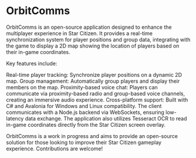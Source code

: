 # OrbitComms
OrbitComms is an open-source application designed to enhance the multiplayer experience in Star Citizen. It provides a real-time synchronization system for player positions and group data, integrating with the game to display a 2D map showing the location of players based on their in-game coordinates.

Key features include:

Real-time player tracking: Synchronize player positions on a dynamic 2D map.
Group management: Automatically group players and display their members on the map.
Proximity-based voice chat: Players can communicate via proximity-based radio and group-based voice channels, creating an immersive audio experience.
Cross-platform support: Built with C# and Avalonia for Windows and Linux compatibility.
The client communicates with a Node.js backend via WebSockets, ensuring low-latency data exchange. The application also utilizes Tesseract OCR to read in-game coordinates directly from the Star Citizen screen overlay.

OrbitComms is a work in progress and aims to provide an open-source solution for those looking to improve their Star Citizen gameplay experience. Contributions are welcome!
